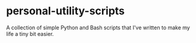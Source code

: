 # personal-utility-scripts
A collection of simple Python and Bash scripts that I've written to make my life a tiny bit easier.
